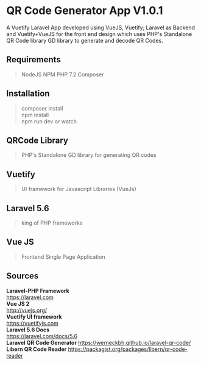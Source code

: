 # QR Code Generator App V1.0.1 
A Vuetify Laravel App developed using VueJS, Vuetify; Laravel as Backend and Vuetify+VueJS for the front end design
which uses PHP's Standalone QR Code library GD library to generate and decode QR Codes.
## Requirements
> NodeJS
> NPM
> PHP 7.2
> Composer
## Installation
> composer install<br>
> npm install<br>
> npm run dev or watch<br>
## QRCode Library
> PHP's Standalone GD library for generating QR codes
## Vuetify
> UI framework for Javascript Libraries (VueJs)
## Laravel 5.6
> king of PHP frameworks
## Vue JS
> Frontend Single Page Application
## Sources
 **Laravel-PHP Framework**<br>
  https://laravel.com<br>
 **Vue JS 2**<br>
  http://vuejs.org/<br>
 **Vuetify UI framework**<br>
  https://vuetifyjs.com<br>
 **Laravel 5.6 Docs**<br>
  https://laravel.com/docs/5.6<br>
 **Laravel QR Code Generator** 
 https://werneckbh.github.io/laravel-qr-code/
 **Libern QR Code Reader**
 https://packagist.org/packages/libern/qr-code-reader
